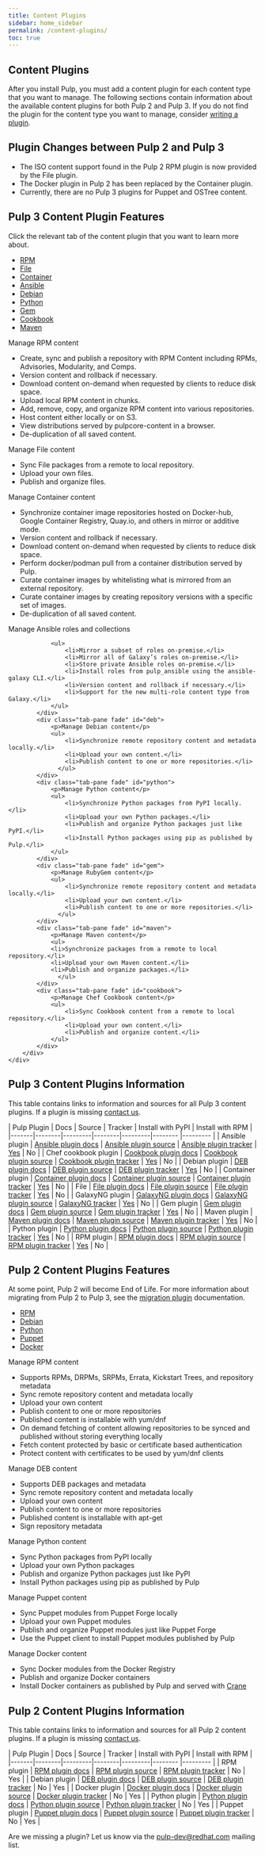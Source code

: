 ```yaml
---
title: Content Plugins
sidebar: home_sidebar
permalink: /content-plugins/
toc: true
---
```


## Content Plugins

After you install Pulp, you must add a content plugin for each content type that you want to manage. The following sections contain information about the available content plugins for both Pulp 2 and Pulp 3. If you do not find the plugin for the content type you want to manage, consider [writing a plugin](https://docs.pulpproject.org/plugins/plugin-writer/index.html).

## Plugin Changes between Pulp 2 and Pulp 3

* The ISO content support found in the Pulp 2 RPM plugin is now provided by the File plugin.
* The Docker plugin in Pulp 2 has been replaced by the Container plugin.
* Currently, there are no Pulp 3 plugins for Puppet and OSTree content.

<h2 class="page-header">Pulp 3 Content Plugin Features</h2>

Click the relevant tab of the content plugin that you want to learn more about.

<div class="row">
    <div class="col-lg-12">
        <ul id="myTab1" class="nav nav-tabs nav-justified">
            <li class="active"><a href="#rpm" data-toggle="tab"><i class="fa fa-cube"></i> RPM</a>
            </li>
            <li class=""><a href="#file" data-toggle="tab"><i class="fa fa-floppy-o"></i> File</a>
            </li>
            <li class=""><a href="#container" data-toggle="tab"><i class="fa fa-ship"></i> Container</a>
            </li>
            <li class=""><a href="#ansible" data-toggle="tab"><i class="fa fa-life-bouy"></i> Ansible</a>
            </li>
            <li class=""><a href="#deb" data-toggle="tab"><i class="fa fa-stop-circle"></i> Debian</a>
            </li>
            <li class=""><a href="#python" data-toggle="tab"><i class="fa fa-heart"></i> Python</a>
            </li>
            <li class=""><a href="#gem" data-toggle="tab"><i class="fa fa-play"></i> Gem</a>
            </li>
            <li class=""><a href="#cookbook" data-toggle="tab"><i class="fa fa-cutlery"></i> Cookbook</a>
            </li>
            <li class=""><a href="#maven" data-toggle="tab"><i class="fa fa-book"></i> Maven</a>
            </li>
        </ul>
        <div id="myTabContent" class="tab-content">
            <div class="tab-pane fade active in" id="rpm">
                <p>Manage RPM content</p>
                <ul>
                    <li>Create, sync and publish a repository with RPM Content including RPMs, Advisories, Modularity, and Comps.</li>
                    <li>Version content and rollback if necessary.</li>
                    <li>Download content on-demand when requested by clients to reduce disk space.</li>
                    <li>Upload local RPM content in chunks.</li>
                    <li>Add, remove, copy, and organize RPM content into various repositories.</li>
                    <li>Host content either locally or on S3.</li>
                    <li>View distributions served by pulpcore-content in a browser.</li>
                    <li>De-duplication of all saved content. </li>
                </ul>
            </div>
            <div class="tab-pane fade" id="file">
                <p>Manage File content</p>
                <ul>
                    <li>Sync File packages from a remote to local repository.</li>
                    <li>Upload your own files.</li>
                    <li>Publish and organize files.</li>
                </ul>
               </div>
            <div class="tab-pane fade" id="container">
                <p>Manage Container content</p>
                <ul>
                    <li>Synchronize container image repositories hosted on Docker-hub, Google Container Registry, Quay.io, and others in mirror or additive mode.</li>
                    <li>Version content and rollback if necessary.</li>
                    <li>Download content on-demand when requested by clients to reduce disk space.</li>
                    <li>Perform docker/podman pull from a container distribution served by Pulp.</li>
                    <li>Curate container images by whitelisting what is mirrored from an external repository.</li>
                    <li>Curate container images by creating repository versions with a specific set of images.</li>
                    <li> De-duplication of all saved content. </li>
                </ul>
            </div>
            <div class="tab-pane fade" id="ansible">
                <p>Manage Ansible roles and collections</p>

                <ul>
                    <li>Mirror a subset of roles on-premise.</li>
                    <li>Mirror all of Galaxy’s roles on-premise.</li>
                    <li>Store private Ansible roles on-premise.</li>
                    <li>Install roles from pulp_ansible using the ansible-galaxy CLI.</li>
                    <li>Version content and rollback if necessary.</li>
                    <li>Support for the new multi-role content type from Galaxy.</li>
                </ul>
            </div>
            <div class="tab-pane fade" id="deb">
                <p>Manage Debian content</p>
                <ul>
                    <li>Synchronize remote repository content and metadata locally.</li>
                    <li>Upload your own content.</li>
                    <li>Publish content to one or more repositories.</li>
                  </ul>
            </div>
            <div class="tab-pane fade" id="python">
                <p>Manage Python content</p>
                <ul>
                    <li>Synchronize Python packages from PyPI locally.</li>
                    <li>Upload your own Python packages.</li>
                    <li>Publish and organize Python packages just like PyPI.</li>
                    <li>Install Python packages using pip as published by Pulp.</li>
                </ul>
            </div>
            <div class="tab-pane fade" id="gem">
                <p>Manage RubyGem content</p>
                <ul>
                    <li>Synchronize remote repository content and metadata locally.</li>
                    <li>Upload your own content.</li>
                    <li>Publish content to one or more repositories.</li>
                  </ul>
            </div>
            <div class="tab-pane fade" id="maven">
                <p>Manage Maven content</p>
                <ul>
                <li>Synchronize packages from a remote to local repository.</li>
                <li>Upload your own Maven content.</li>
                <li>Publish and organize packages.</li>
                  </ul>
            </div>
            <div class="tab-pane fade" id="cookbook">
                <p>Manage Chef Cookbook content</p>
                <ul>
                    <li>Sync Cookbook content from a remote to local repository.</li>
                    <li>Upload your own content.</li>
                    <li>Publish and organize content.</li>
                </ul>
            </div>
        </div>
    </div>
</div>

## Pulp 3 Content Plugins Information

This table contains links to information and sources for all Pulp 3 content plugins. If a plugin is missing [contact us](https://www.redhat.com/mailman/listinfo/pulp-list).

| Pulp Plugin | Docs | Source | Tracker | Install with PyPI | Install with RPM |
|-------|--------|---------|--------|---------|-------- |--------- |
| Ansible plugin | <a href="https://pulp-ansible.readthedocs.io/en/latest/">Ansible plugin docs</a> | <a href="https://github.com/pulp/pulp_ansible">Ansible plugin source</a> | <a href="https://pulp.plan.io/projects/ansible_plugin?jump=welcome">Ansible plugin tracker</a> | <a href="https://pypi.org/project/pulp-ansible/">Yes</a> | No |
| Chef cookbook plugin | <a href="https://github.com/pulp/pulp_cookbook/blob/master/README.rst">Cookbook plugin docs</a> | <a href="https://github.com/pulp/pulp_cookbook">Cookbook plugin source</a> | <a href="https://github.com/pulp/pulp_cookbook/issues">Cookbook plugin tracker</a> | <a href="https://pypi.org/project/pulp-cookbook/">Yes</a> | No |
| Debian plugin | <a href="https://pulp-deb.readthedocs.io/en/latest/">DEB plugin docs</a> | <a href="https://github.com/pulp/pulp_deb/tree/master">DEB plugin source</a> | <a href="https://pulp.plan.io/projects/pulp_deb?jump=welcome">DEB plugin tracker</a> | <a href="https://pypi.org/project/pulp-deb/">Yes</a> | No |
| Container plugin | <a href="http://pulp-container.readthedocs.io/en/latest/">Container plugin docs</a> | <a href="https://github.com/pulp/pulp_container">Container plugin source</a> | <a href="https://pulp.plan.io/projects/pulp_container?jump=welcome">Container plugin tracker</a> | <a href="https://pypi.org/project/pulp-container/">Yes</a> | No |
| File | <a href="https://pulp-file.readthedocs.io/en/latest/">File plugin docs</a> | <a href="https://github.com/pulp/pulp_file">File plugin source</a> | <a href="https://pulp.plan.io/projects/pulp_file?jump=welcome">File plugin tracker</a> | <a href="https://pypi.org/project/pulp-file/">Yes<a/> | No |
| GalaxyNG plugin | <a href="https://github.com/ansible/galaxy_ng/blob/master/README.md">GalaxyNG plugin docs</a> | <a href="https://github.com/ansible/galaxy_ng">GalaxyNG plugin source</a> | <a href="https://github.com/ansible/galaxy_ng/issues">GalaxyNG tracker</a> | <a href="https://pypi.org/project/galaxy-ng/">Yes</a> | No |
| Gem plugin | <a href="https://github.com/pulp/pulp_gem/blob/master/README.rst">Gem plugin docs</a> | <a href="https://github.com/pulp/pulp_gem">Gem plugin source</a> | <a href="https://github.com/pulp/pulp_gem/issues">Gem plugin tracker</a> | <a href="https://pypi.org/project/pulp-gem/">Yes</a> | No |
| Maven plugin | <a href="https://github.com/pulp/pulp_maven/blob/master/README.rst">Maven plugin docs</a> | <a href="https://github.com/pulp/pulp_maven">Maven plugin source</a> | <a href="https://pulp.plan.io/projects/maven-plugin/">Maven plugin tracker</a> | <a href="https://pypi.org/project/pulp-maven/">Yes</a> | No |
| Python plugin | <a href="http://pulp-python.readthedocs.io/en/latest/">Python plugin docs</a> | <a href="https://github.com/pulp/pulp_python/">Python plugin source</a> | <a href="https://pulp.plan.io/projects/pulp_python?jump=welcome">Python plugin tracker</a> | <a href="https://pypi.org/project/pulp-python/">Yes</a> | No |
| RPM plugin | <a href="http://pulp-rpm.readthedocs.io/en/latest/">RPM plugin docs</a> | <a href="https://github.com/pulp/pulp_rpm/">RPM plugin source</a> | <a href="https://pulp.plan.io/projects/pulp_rpm?jump=welcome">RPM plugin tracker</a> | <a href="https://pypi.org/project/pulp-rpm/">Yes</a> | No |



<h2 class="page-header">Pulp 2 Content Plugins Features</h2>

At some point, Pulp 2 will become End of Life. For more information about migrating from Pulp 2 to Pulp 3, see the [migration plugin](https://pulp-2to3-migration.readthedocs.io/en/latest) documentation.

<div class="row">
    <div class="col-lg-12">
        <ul id="myTab" class="nav nav-tabs nav-justified">
            <li class="active"><a href="#rpm2" data-toggle="tab"><i class="fa fa-cube"></i> RPM</a>
            </li>
            <li class=""><a href="#deb2" data-toggle="tab"><i class="fa fa-stop-circle"></i> Debian</a>
            </li>
            <li class=""><a href="#python2" data-toggle="tab"><i class="fa fa-heart"></i> Python</a>
            </li>
            <li class=""><a href="#puppet2" data-toggle="tab"><i class="fa fa-tasks"></i> Puppet</a>
            </li>
            <li class=""><a href="#docker2" data-toggle="tab"><i class="fa fa-ship"></i> Docker</a>
            </li>
            </ul>
        <div id="myTabContent1" class="tab-content">
            <div class="tab-pane fade active in" id="rpm2">
                <p>Manage RPM content</p>
                <ul>
                    <li>Supports RPMs, DRPMs, SRPMs, Errata, Kickstart Trees, and repository metadata</li>
                    <li>Sync remote repository content and metadata locally</li>
                    <li>Upload your own content</li>
                    <li>Publish content to one or more repositories</li>
                    <li>Published content is installable with yum/dnf</li>
                    <li>On demand fetching of content allowing repositories to be synced and published without storing everything locally</li>
                    <li>Fetch content protected by basic or certificate based authentication</li>
                    <li>Protect content with certificates to be used by yum/dnf clients</li>
                </ul>
            </div>
            <div class="tab-pane fade" id="deb2">
                <p>Manage DEB content</p>
                <ul>
                    <li>Supports DEB packages and metadata</li>
                    <li>Sync remote repository content and metadata locally</li>
                    <li>Upload your own content</li>
                    <li>Publish content to one or more repositories</li>
                    <li>Published content is installable with apt-get</li>
                    <li>Sign repository metadata </li>
                </ul>
            </div>
            <div class="tab-pane fade" id="python2">
                <p>Manage Python content</p>
                <ul>
                    <li>Sync Python packages from PyPI locally</li>
                    <li>Upload your own Python packages</li>
                    <li>Publish and organize Python packages just like PyPI</li>
                    <li>Install Python packages using pip as published by Pulp</li>
                </ul>
            </div>
            <div class="tab-pane fade" id="puppet2">
                <p>Manage Puppet content</p>
                <ul>
                    <li>Sync Puppet modules from Puppet Forge locally</li>
                    <li>Upload your own Puppet modules</li>
                    <li>Publish and organize Puppet modules just like Puppet Forge</li>
                    <li>Use the Puppet client to install Puppet modules published by Pulp</li>
                </ul>
            </div>
            <div class="tab-pane fade" id="docker2">
                <p>Manage Docker content</p>
                <ul>
                    <li>Sync Docker modules from the Docker Registry</li>
                    <li>Publish and organize Docker containers</li>
                    <li>Install Docker containers as published by Pulp and served with <a href="http://docs.pulpproject.org/plugins/crane/index.html">Crane</a></li>
                </ul>
            </div>
          </div>
    </div>
</div>

## Pulp 2 Content Plugins Information

This table contains links to information and sources for all Pulp 2 content plugins. If a plugin is missing [contact us](https://www.redhat.com/mailman/listinfo/pulp-list).

| Pulp Plugin | Docs | Source | Tracker | Install with PyPI | Install with RPM |
|-------|--------|---------|--------|---------|-------- |--------- |
| RPM plugin | <a href="https://docs.pulpproject.org/en/2.21/plugins/index.html#rpm">RPM plugin docs</a> | <a href="https://github.com/pulp/pulp_rpm/tree/2-master">RPM plugin source</a> | <a href="https://pulp.plan.io/projects/pulp_rpm?jump=welcome">RPM plugin tracker</a> | No | Yes |
| Debian plugin | <a href="https://github.com/pulp/pulp_deb/blob/2-master/README.md">DEB plugin docs</a> | <a href="https://github.com/pulp/pulp_deb/tree/2-master">DEB plugin source</a> | <a href="https://pulp.plan.io/projects/pulp_deb?jump=welcome">DEB plugin tracker</a> | No | Yes |
| Docker plugin | <a href="https://docs.pulpproject.org/en/2.21/plugins/pulp_docker/user-guide/installation.html">Docker plugin docs</a> | <a href="https://github.com/pulp/pulp_docker">Docker plugin source</a> | <a href="https://pulp.plan.io/projects/pulp_docker">Docker plugin tracker</a> | No | Yes |
| Python plugin | <a href="https://docs.pulpproject.org/en/2.21/plugins/pulp_python/user-docs/getting_started.html">Python plugin docs</a> | <a href="https://github.com/pulp/pulp_python/tree/2-master">Python plugin source</a> | <a href="https://pulp.plan.io/projects/pulp_python?jump=welcome">Python plugin tracker</a> | No | Yes |
| Puppet plugin | <a href="https://docs.pulpproject.org/en/2.21/plugins/pulp_puppet/user-guide/installation.html">Puppet plugin docs</a> | <a href="https://github.com/pulp/pulp_puppet">Puppet plugin source</a> | <a href="https://pulp.plan.io/projects/pulp_puppet">Puppet plugin tracker</a> | No | Yes |

Are we missing a plugin? Let us know via the pulp-dev@redhat.com mailing list.
